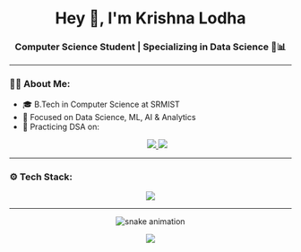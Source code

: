 <h1 align="center">Hey 👋, I'm Krishna Lodha</h1>
<h3 align="center">Computer Science Student | Specializing in Data Science 🧠📊</h3>

---

### 👨‍💻 About Me:
- 🎓 B.Tech in Computer Science at SRMIST  
- 🧠 Focused on Data Science, ML, AI & Analytics  
- 🏹 Practicing DSA on:  
  <p align="center">
    <a href="https://leetcode.com/u/KrishnaLodha/" target="_blank">
      <img src="https://img.shields.io/badge/LeetCode-FFA116?style=for-the-badge&logo=leetcode&logoColor=black" />
    </a>
    <a href="https://www.hackerrank.com/profile/krishna067890" target="_blank">
      <img src="https://img.shields.io/badge/HackerRank-2EC866?style=for-the-badge&logo=hackerrank&logoColor=white" />
    </a>
  </p>

---

### ⚙️ Tech Stack:
<p align="center">
  <img src="https://skillicons.dev/icons?i=python,cpp,mysql,git,github,linux,html,css,js,vscode,jupyter,react,figma" />
</p>

---

<p align="center">
  <img src="https://raw.githubusercontent.com/krishnalodha/krishnalodha/output/github-contribution-grid-snake.svg" alt="snake animation" />
</p>

<p align="center">
  <img src="https://capsule-render.vercel.app/api?type=waving&color=gradient&height=100&section=footer"/>
</p>
